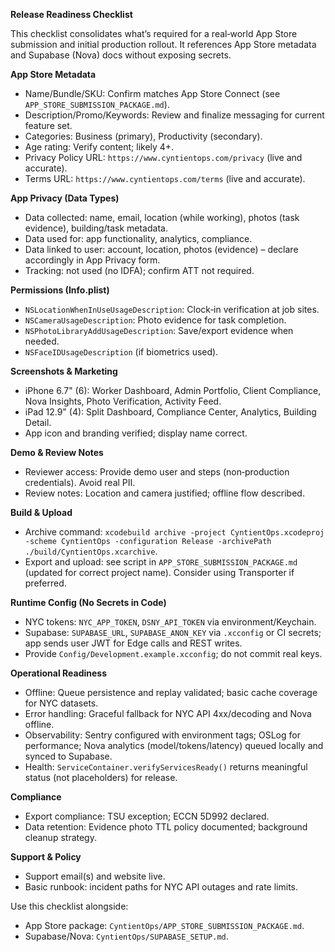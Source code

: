 **Release Readiness Checklist**

This checklist consolidates what’s required for a real‑world App Store submission and initial production rollout. It references App Store metadata and Supabase (Nova) docs without exposing secrets.

**App Store Metadata**

- Name/Bundle/SKU: Confirm matches App Store Connect (see `APP_STORE_SUBMISSION_PACKAGE.md`).
- Description/Promo/Keywords: Review and finalize messaging for current feature set.
- Categories: Business (primary), Productivity (secondary).
- Age rating: Verify content; likely 4+.
- Privacy Policy URL: `https://www.cyntientops.com/privacy` (live and accurate).
- Terms URL: `https://www.cyntientops.com/terms` (live and accurate).

**App Privacy (Data Types)**

- Data collected: name, email, location (while working), photos (task evidence), building/task metadata.
- Data used for: app functionality, analytics, compliance.
- Data linked to user: account, location, photos (evidence) – declare accordingly in App Privacy form.
- Tracking: not used (no IDFA); confirm ATT not required.

**Permissions (Info.plist)**

- `NSLocationWhenInUseUsageDescription`: Clock‑in verification at job sites.
- `NSCameraUsageDescription`: Photo evidence for task completion.
- `NSPhotoLibraryAddUsageDescription`: Save/export evidence when needed.
- `NSFaceIDUsageDescription` (if biometrics used).

**Screenshots & Marketing**

- iPhone 6.7" (6): Worker Dashboard, Admin Portfolio, Client Compliance, Nova Insights, Photo Verification, Activity Feed.
- iPad 12.9" (4): Split Dashboard, Compliance Center, Analytics, Building Detail.
- App icon and branding verified; display name correct.

**Demo & Review Notes**

- Reviewer access: Provide demo user and steps (non‑production credentials). Avoid real PII.
- Review notes: Location and camera justified; offline flow described.

**Build & Upload**

- Archive command: `xcodebuild archive -project CyntientOps.xcodeproj -scheme CyntientOps -configuration Release -archivePath ./build/CyntientOps.xcarchive`.
- Export and upload: see script in `APP_STORE_SUBMISSION_PACKAGE.md` (updated for correct project name). Consider using Transporter if preferred.

**Runtime Config (No Secrets in Code)**

- NYC tokens: `NYC_APP_TOKEN`, `DSNY_API_TOKEN` via environment/Keychain.
- Supabase: `SUPABASE_URL`, `SUPABASE_ANON_KEY` via `.xcconfig` or CI secrets; app sends user JWT for Edge calls and REST writes.
- Provide `Config/Development.example.xcconfig`; do not commit real keys.

**Operational Readiness**

- Offline: Queue persistence and replay validated; basic cache coverage for NYC datasets.
- Error handling: Graceful fallback for NYC API 4xx/decoding and Nova offline.
- Observability: Sentry configured with environment tags; OSLog for performance; Nova analytics (model/tokens/latency) queued locally and synced to Supabase.
- Health: `ServiceContainer.verifyServicesReady()` returns meaningful status (not placeholders) for release.

**Compliance**

- Export compliance: TSU exception; ECCN 5D992 declared.
- Data retention: Evidence photo TTL policy documented; background cleanup strategy.

**Support & Policy**

- Support email(s) and website live.
- Basic runbook: incident paths for NYC API outages and rate limits.

Use this checklist alongside:
- App Store package: `CyntientOps/APP_STORE_SUBMISSION_PACKAGE.md`.
- Supabase/Nova: `CyntientOps/SUPABASE_SETUP.md`.
